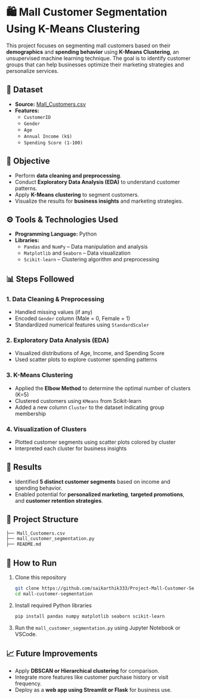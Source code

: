 
# 🛍️ Mall Customer Segmentation Using K-Means Clustering

This project focuses on segmenting mall customers based on their **demographics** and **spending behavior** using **K-Means Clustering**, an unsupervised machine learning technique. The goal is to identify customer groups that can help businesses optimize their marketing strategies and personalize services.

## 📁 Dataset

- **Source:** [Mall_Customers.csv](./Mall_Customers.csv)
- **Features:**
  - `CustomerID`
  - `Gender`
  - `Age`
  - `Annual Income (k$)`
  - `Spending Score (1-100)`

## 🎯 Objective

- Perform **data cleaning and preprocessing**.
- Conduct **Exploratory Data Analysis (EDA)** to understand customer patterns.
- Apply **K-Means clustering** to segment customers.
- Visualize the results for **business insights** and marketing strategies.

## ⚙️ Tools & Technologies Used

- **Programming Language:** Python
- **Libraries:**
  - `Pandas` and `NumPy` – Data manipulation and analysis
  - `Matplotlib` and `Seaborn` – Data visualization
  - `Scikit-learn` – Clustering algorithm and preprocessing

## 📊 Steps Followed

### 1. Data Cleaning & Preprocessing
- Handled missing values (if any)
- Encoded `Gender` column (Male = 0, Female = 1)
- Standardized numerical features using `StandardScaler`

### 2. Exploratory Data Analysis (EDA)
- Visualized distributions of Age, Income, and Spending Score
- Used scatter plots to explore customer spending patterns

### 3. K-Means Clustering
- Applied the **Elbow Method** to determine the optimal number of clusters (K=5)
- Clustered customers using `KMeans` from Scikit-learn
- Added a new column `Cluster` to the dataset indicating group membership

### 4. Visualization of Clusters
- Plotted customer segments using scatter plots colored by cluster
- Interpreted each cluster for business insights

## 📌 Results

- Identified **5 distinct customer segments** based on income and spending behavior.
- Enabled potential for **personalized marketing**, **targeted promotions**, and **customer retention strategies**.

## 📁 Project Structure

```bash
├── Mall_Customers.csv
├── mall_customer_segmentation.py
├── README.md
````

## 🚀 How to Run

1. Clone this repository

   ```bash
   git clone https://github.com/saikarthik333/Project-Mall-Customer-Segmentation.git
   cd mall-customer-segmentation
   ```

2. Install required Python libraries

   ```bash
   pip install pandas numpy matplotlib seaborn scikit-learn
   ```

3. Run the `mall_customer_segmentation.py` using Jupyter Notebook or VSCode.

## 📈 Future Improvements

* Apply **DBSCAN or Hierarchical clustering** for comparison.
* Integrate more features like customer purchase history or visit frequency.
* Deploy as a **web app using Streamlit or Flask** for business use.

